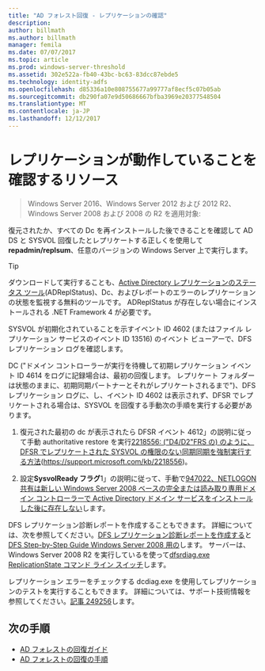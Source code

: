 ```yaml
---
title: "AD フォレスト回復 - レプリケーションの確認"
description: 
author: billmath
ms.author: billmath
manager: femila
ms.date: 07/07/2017
ms.topic: article
ms.prod: windows-server-threshold
ms.assetid: 302e522a-fb40-43bc-bc63-83dcc87ebde5
ms.technology: identity-adfs
ms.openlocfilehash: d85336a10e808755677a99777af8ecf5c07b05ab
ms.sourcegitcommit: db290fa07e9d50686667bfba3969e20377548504
ms.translationtype: MT
ms.contentlocale: ja-JP
ms.lasthandoff: 12/12/2017
---
```

# <a name="resources-to-verify-replication-is-working"></a>レプリケーションが動作していることを確認するリソース 

>Windows Server 2016、Windows Server 2012 および 2012 R2、Windows Server 2008 および 2008 の R2 を適用対象:
 
 復元されたか、すべての Dc を再インストールした後できることを確認して AD DS と SYSVOL 回復したとレプリケートする正しくを使用して**repadmin/replsum**、任意のバージョンの Windows Server 上で実行します。  
  
> [!TIP]
>  ダウンロードして実行することも、[Active Directory レプリケーションのステータス ツール](https://www.microsoft.com/download/details.aspx?id=30005)(ADReplStatus)、Dc、およびレポートのエラーのレプリケーションの状態を監視する無料のツールです。 ADReplStatus が存在しない場合にインストールされる .NET Framework 4 が必要です。  
  
 SYSVOL が初期化されていることを示すイベント ID 4602 (またはファイル レプリケーション サービスのイベント ID 13516) のイベント ビューアーで、DFS レプリケーション ログを確認します。  
  
 DC ("ドメイン コントローラーが実行を待機して初期レプリケーション イベント ID 4614 をログに記録場合は、最初の回復します。 レプリケート フォルダーは状態のままに、初期同期パートナーとそれがレプリケートされるまで")、DFS レプリケーション ログに、し、イベント ID 4602 は表示されず、DFSR でレプリケートされる場合は、SYSVOL を回復する手動次の手順を実行する必要があります。  
  
1.  復元された最初の dc が表示されたら DFSR イベント 4612」の説明に従って手動 authoritative restore を実行[2218556: ("D4/D2"FRS の) のように、DFSR でレプリケートされた SYSVOL の権限のない同期同期を強制実行する方法](https://support.microsoft.com/kb/2218556)(https://support.microsoft.com/kb/2218556)。  
  
2.  設定**SysvolReady フラグ**1」の説明に従って、手動で[947022、NETLOGON 共有は新しい Windows Server 2008 ベースの完全または読み取り専用ドメイン コントローラーで Active Directory ドメイン サービスをインストールした後に存在しない](https://support.microsoft.com/kb/947022)します。  
  
 DFS レプリケーション診断レポートを作成することもできます。 詳細については、次を参照してください。[DFS レプリケーション診断レポートを作成する](https://technet.microsoft.com/library/cc754227.aspx)と[DFS Step-by-Step Guide Windows Server 2008 用の](https://technet.microsoft.com/library/cc732863\(WS.10\).aspx)します。 サーバーは、Windows Server 2008 R2 を実行しているを使って[dfsrdiag.exe ReplicationState コマンド ライン スイッチ](http://blogs.technet.com/b/filecab/archive/2009/05/28/dfsrdiag-exe-replicationstate-what-s-dfsr-up-to.aspx)します。  
  
 レプリケーション エラーをチェックする dcdiag.exe を使用してレプリケーションのテストを実行することもできます。 詳細については、サポート技術情報を参照してください。[記事 249256](https://support.microsoft.com/kb/249256)します。

## <a name="next-steps"></a>次の手順

- [AD フォレストの回復ガイド](AD-Forest-Recovery-Guide.md)
- [AD フォレストの回復の手順](AD-Forest-Recovery-Procedures.md)
